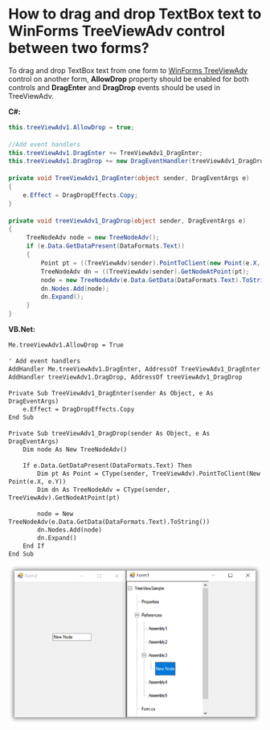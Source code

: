 # How to drag and drop TextBox text to WinForms TreeViewAdv control between two forms?

To drag and drop TextBox text from one form to [WinForms TreeViewAdv](https://www.syncfusion.com/winforms-ui-controls/treeview) control on another form, **AllowDrop** property should be enabled for both controls and **DragEnter** and **DragDrop** events should be used in TreeViewAdv.

**C#:**
```csharp
this.treeViewAdv1.AllowDrop = true;

//Add event handlers
this.treeViewAdv1.DragEnter += TreeViewAdv1_DragEnter;
this.treeViewAdv1.DragDrop += new DragEventHandler(treeViewAdv1_DragDrop);

private void TreeViewAdv1_DragEnter(object sender, DragEventArgs e)
{
    e.Effect = DragDropEffects.Copy;
}

private void treeViewAdv1_DragDrop(object sender, DragEventArgs e)
{
     TreeNodeAdv node = new TreeNodeAdv();
     if (e.Data.GetDataPresent(DataFormats.Text))
     {
         Point pt = ((TreeViewAdv)sender).PointToClient(new Point(e.X, e.Y));
         TreeNodeAdv dn = ((TreeViewAdv)sender).GetNodeAtPoint(pt);
         node = new TreeNodeAdv(e.Data.GetData(DataFormats.Text).ToString());
         dn.Nodes.Add(node);
         dn.Expand();
     }
}
```

**VB.Net:**
```vbnet
Me.treeViewAdv1.AllowDrop = True

' Add event handlers
AddHandler Me.treeViewAdv1.DragEnter, AddressOf TreeViewAdv1_DragEnter
AddHandler treeViewAdv1.DragDrop, AddressOf treeViewAdv1_DragDrop

Private Sub TreeViewAdv1_DragEnter(sender As Object, e As DragEventArgs)
    e.Effect = DragDropEffects.Copy
End Sub

Private Sub treeViewAdv1_DragDrop(sender As Object, e As DragEventArgs)
    Dim node As New TreeNodeAdv()

    If e.Data.GetDataPresent(DataFormats.Text) Then
        Dim pt As Point = CType(sender, TreeViewAdv).PointToClient(New Point(e.X, e.Y))
        Dim dn As TreeNodeAdv = CType(sender, TreeViewAdv).GetNodeAtPoint(pt)
        
        node = New TreeNodeAdv(e.Data.GetData(DataFormats.Text).ToString())
        dn.Nodes.Add(node)
        dn.Expand()
    End If
End Sub
```

![Drag and drop between TreeViewAdv and TextBox](DragandDrop.png)